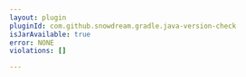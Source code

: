 ```yaml
---
layout: plugin
pluginId: com.github.snowdream.gradle.java-version-check
isJarAvailable: true
error: NONE
violations: []

---
```

